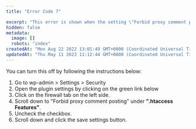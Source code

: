```yaml
---
title: "Error Code 7"

excerpt: "This error is shown when the setting \"Forbid proxy comment posting\" is enabled. If your website passes through a proxy first then it's possible that this is causing a false positive."
hidden: false
metadata: 
  image: []
  robots: "index"
createdAt: "Mon Aug 22 2022 13:01:49 GMT+0000 (Coordinated Universal Time)"
updatedAt: "Thu May 11 2023 11:12:44 GMT+0000 (Coordinated Universal Time)"
---
```

You can turn this off by following the instructions below:

<ol><li>Go to wp-admin > Settings > Security</li>
<li>Open the plugin settings by clicking on the green link below</li>
<li>Click on the firewall tab on the left side.</li>
<li>Scroll down to "Forbid proxy comment posting" under <b>".htaccess Features"</b>.</li>
<li>Uncheck the checkbox.</li>
<li>Scroll down and click the save settings button.</li>
</ol>
